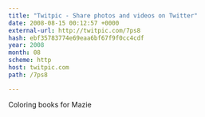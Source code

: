 ```yaml
---
title: "Twitpic - Share photos and videos on Twitter"
date: 2008-08-15 00:12:57 +0000
external-url: http://twitpic.com/7ps8
hash: ebf35783774e69eaa6bf67f9f0cc4cdf
year: 2008
month: 08
scheme: http
host: twitpic.com
path: /7ps8

---
```


Coloring books for Mazie  
